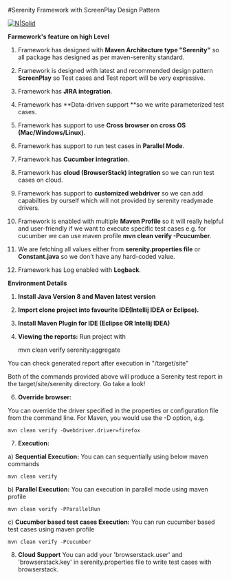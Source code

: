 #Serenity Framework with ScreenPlay Design Pattern

[![N|Solid](https://www.thucydides.info/img/serenity-bdd.png)](https://www.thucydides.info/)

**Farmework's feature on high Level**


1. Framework has designed with **Maven Architecture type "Serenity"** so all package has designed as per maven-serenity standard.

2. Framework is designed with latest and recommended design pattern **ScreenPlay** so Test cases and Test report will be very expressive.

3. Framework has **JIRA integration**.

4. Framework has **Data-driven support **so we write parameterized test cases.

5. Framework has support to use **Cross browser on cross OS (Mac/Windows/Linux)**.

6. Framework has support to run test cases in **Parallel Mode**.

7. Framework has **Cucumber integration**.

8. Framework has **cloud (BrowserStack) integration** so we can run test cases on cloud.

9. Framework has support to **customized webdriver** so we can add capabilties by ourself which will not provided by serenity readymade drivers.

10. Framework is enabled with multiple **Maven Profile** so it will really helpful and user-friendly if we want to execute specific test cases e.g. for cucumber we can use maven profile **mvn clean verify -Pcucumber**.

11. We are fetching all values either from **serenity.properties file** or **Constant.java** so we don't have any hard-coded value.

12. Framework has Log enabled with **Logback**.


**Environment Details**

1) **Install Java Version 8  and Maven latest version**
  
3) **Import clone project into favourite IDE(Intellij IDEA or Eclipse).**

4) **Install Maven Plugin for IDE (Eclipse OR Intellij IDEA)**

5) **Viewing the reports:**
     Run project with 

     
     mvn clean verify serenity:aggregate


You can check generated report after execution in "/target/site"

Both of the commands provided above will produce a Serenity test report in the target/site/serenity directory.
Go take a look!


6) **Override browser:**

You can override the driver specified in the properties or configuration file from the command line. For Maven, you would use the -D option, e.g.

    mvn clean verify -Dwebdriver.driver=firefox

7) **Execution:**

 a) **Sequential Execution:** 
   You can can sequentially using below maven commands 
   
    mvn clean verify
   
 b) **Parallel Execution:**
  You can execution in parallel mode using maven profile 
  
    mvn clean verify -PParallelRun
    
 c) **Cucumber based test cases Execution:**
 You can run cucumber based test cases using maven profile 
  
    mvn clean verify -Pcucumber
    
8) **Cloud Support**
  You can add your 'browserstack.user' and 'browserstack.key' in serenity.properties file to write test cases with browserstack.	     